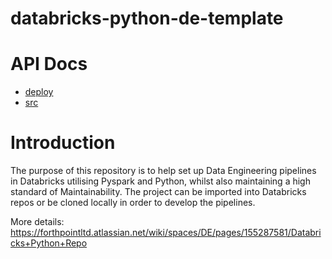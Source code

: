 # databricks-python-de-template

# **API Docs**

- [deploy](markdown/deploy.md)
- [src](markdown/src.md)

# **Introduction**

The purpose of this repository is to help set up Data Engineering pipelines in Databricks utilising Pyspark and Python, whilst also maintaining a high standard of Maintainability. The project can be imported into Databricks repos or be cloned locally in order to develop the pipelines.

More details:
https://forthpointltd.atlassian.net/wiki/spaces/DE/pages/155287581/Databricks+Python+Repo

